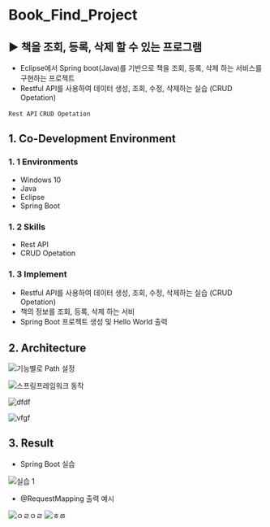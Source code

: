 # Book_Find_Project
## ▶ 책을 조회, 등록, 삭제 할 수 있는 프로그램
 
 - Eclipse에서 Spring boot(Java)를 기반으로 책을 조회, 등록, 삭제 하는 서비스를 구현하는 프로젝트
 - Restful API를 사용하여 데이터 생성, 조회, 수정, 삭제하는 실습 (CRUD Opetation)

`Rest API` `CRUD Opetation`

## 1. Co-Development Environment   
### 1. 1 Environments
- Windows 10
- Java
- Eclipse
- Spring Boot

### 1. 2 Skills
- Rest API
- CRUD Opetation

### 1. 3 Implement
- Restful API를 사용하여 데이터 생성, 조회, 수정, 삭제하는 실습 (CRUD Opetation)
- 책의 정보를 조회, 등록, 삭제 하는 서비
- Spring Boot 프로젝트 생성 및 Hello World 출력

## 2. Architecture

![기능별로 Path 설정](https://github.com/shyang12/Book_FInd/assets/85710913/9cd9b7b9-2fdd-4700-b3b6-35029863b87a)

![스프링프레임워크 동작](https://github.com/shyang12/Book_FInd/assets/85710913/7f6e7df1-b585-4984-9a14-4e41a431fb01)

![dfdf](https://github.com/shyang12/Book_FInd/assets/85710913/52ebcb61-b71d-4622-9577-7ef01b139d58)

![vfgf](https://github.com/shyang12/Book_FInd/assets/85710913/cde1df59-ca99-43c7-bf67-33aefe897dec)

  
## 3. Result   
- Spring Boot 실습
  
![실습 1](https://github.com/shyang12/Book_FInd/assets/85710913/a4b41924-ad12-4c5e-b7d6-164023def682)

- @RequestMapping 출력 예시

![ㅇㄹㅇㄹ](https://github.com/shyang12/Book_FInd/assets/85710913/d48c1f11-853d-4def-b932-5f7b207da2a4)  ![ㅎㅀ](https://github.com/shyang12/Book_FInd/assets/85710913/eda4c74e-c24b-4ea0-97f3-c6104902ff17)



